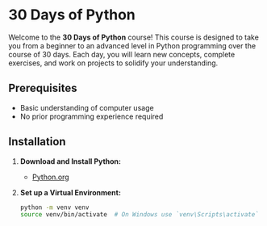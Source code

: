 # 30 Days of Python

Welcome to the **30 Days of Python** course! This course is designed to take you from a beginner to an advanced level in Python programming over the course of 30 days. Each day, you will learn new concepts, complete exercises, and work on projects to solidify your understanding.

## Prerequisites

- Basic understanding of computer usage
- No prior programming experience required

## Installation

1. **Download and Install Python:**
   - [Python.org](https://www.python.org/downloads/)

2. **Set up a Virtual Environment:**
   ```bash
   python -m venv venv
   source venv/bin/activate  # On Windows use `venv\Scripts\activate`

